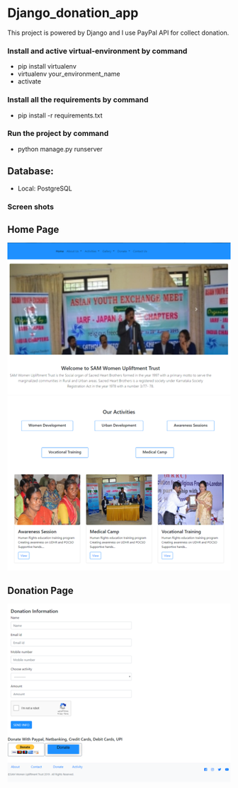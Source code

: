 # Django_donation_app
 This project is powered by Django and I use PayPal API for collect donation.

### Install and active virtual-environment by command
* pip install virtualenv
* virtualenv your_environment_name
* activate
### Install all the requirements by command
* pip install -r requirements.txt
### Run the project by command
* python manage.py runserver

## Database:
* Local: PostgreSQL


### Screen shots

## Home Page
![](screen_shots/image01.PNG)
![](screen_shots/image02.PNG)
## Donation Page
![](screen_shots/image03.PNG)
